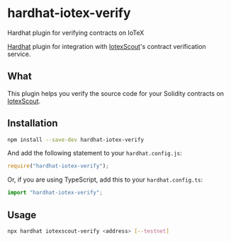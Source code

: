 # hardhat-iotex-verify

Hardhat plugin for verifying contracts on IoTeX

[Hardhat](https://hardhat.org) plugin for integration with [IotexScout](https://iotexscout.io)'s contract verification service.

## What

This plugin helps you verify the source code for your Solidity contracts on [IotexScout](https://iotexscout.io).


## Installation

```bash
npm install --save-dev hardhat-iotex-verify
```

And add the following statement to your `hardhat.config.js`:

```js
require("hardhat-iotex-verify");
```

Or, if you are using TypeScript, add this to your `hardhat.config.ts`:

```js
import "hardhat-iotex-verify";
```

## Usage

```bash
npx hardhat iotexscout-verify <address> [--testnet]
```
